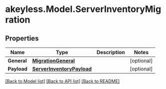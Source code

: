 # akeyless.Model.ServerInventoryMigration

## Properties

Name | Type | Description | Notes
------------ | ------------- | ------------- | -------------
**General** | [**MigrationGeneral**](MigrationGeneral.md) |  | [optional] 
**Payload** | [**ServerInventoryPayload**](ServerInventoryPayload.md) |  | [optional] 

[[Back to Model list]](../README.md#documentation-for-models) [[Back to API list]](../README.md#documentation-for-api-endpoints) [[Back to README]](../README.md)

